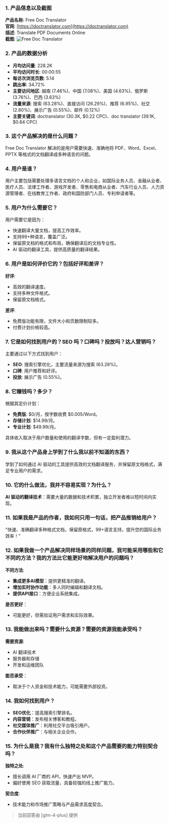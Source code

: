 ### 1. 产品信息以及截图

**产品名称**: Free Doc Translator  
**官网**: [https://doctranslator.com](https://doctranslator.com)  
**描述**: Translate PDF Documents Online  
**截图**: ![Free Doc Translator](https://cdn-images.toolify.ai/170350407243015868.jpg)

### 2. 产品的数据分析

- **月均访问量**: 228.2K
- **平均访问时长**: 00:00:55
- **每访次浏览页数**: 5.14
- **跳出率**: 34.72%
- **主要访问地区**: 越南 (7.46%)、中国 (7.08%)、美国 (4.63%)、俄罗斯 (3.76%)、巴西 (3.63%)
- **流量来源**: 搜索 (63.28%)、直接访问 (26.29%)、推荐 (6.95%)、社交 (2.80%)、展示广告 (0.55%)、邮件 (0.12%)
- **主要关键词**: doctranslator (30.3K, $0.22 CPC)、doc translator (39.1K, $0.64 CPC)

### 3. 这个产品解决的是什么问题？

Free Doc Translator 解决的是用户需要快速、准确地将 PDF、Word、Excel、PPTX 等格式的文档翻译成多种语言的问题。

### 4. 用户是谁？

用户主要包括需要处理多语言文档的个人和企业，如国际业务人员、金融从业者、医疗人员、法律工作者、游戏开发者、零售和电商从业者、汽车行业人员、人力资源管理者、在线教育工作者、政府和国防部门人员、专利申请者等。

### 5. 用户为什么需要它？

用户需要它是因为：
- 快速翻译大量文档，提高工作效率。
- 支持99+种语言，覆盖广泛。
- 保留原文档的格式和布局，确保翻译后的文档专业性。
- AI 驱动的翻译工具，提供高质量的翻译结果。

### 6. 用户是如何评价它的？包括好评和差评？

**好评**:
- 高效的翻译速度。
- 支持多种文件格式。
- 保留原文档格式。

**差评**:
- 免费版功能有限，文件大小和页数限制较多。
- 付费计划价格较高。

### 7. 它是如何找到用户的？SEO 吗？口碑吗？投放吗？达人营销吗？

主要通过以下方式找到用户：
- **SEO**: 搜索引擎优化，主要流量来源为搜索 (63.28%)。
- **口碑**: 用户推荐和好评。
- **投放**: 展示广告 (0.55%)。

### 8. 它赚钱吗？多少？

根据其定价计划：
- **免费版**: $0/月，按字数收费 $0.005/Word。
- **存储计划**: $14.99/月。
- **专业计划**: $49.99/月。

具体收入取决于用户数量和使用的翻译字数，但有一定盈利潜力。

### 9. 我从这个产品身上学到了什么我以前不知道的东西？

学到了如何通过 AI 驱动的工具提供高效的文档翻译服务，并保留原文档格式，满足专业用户的需求。

### 10. 它的什么做法，我并不容易实现？为什么？

**AI 驱动的翻译技术**：需要大量的数据和技术积累，独立开发者难以短时间内实现。

### 11. 如果我是产品的作者，我如何只用一句话，把产品推销给用户？

"快速、准确翻译多种格式文档，保留原格式，99+语言支持，提升您的国际业务效率！"

### 12. 如果我做一个产品解决同样场景的同样问题，我可能采用哪些和它不同的方法？我的方法比它能更好地解决用户的问题吗？

**不同方法**:
- **集成更多AI模型**：提供更精准的翻译。
- **增加实时协作功能**：多人同时编辑和翻译文档。
- **提供API接口**：方便企业系统集成。

**是否更好**：
- 可能更好，但需验证用户需求和实际效果。

### 13. 我能做出来吗？需要什么资源？需要的资源我能承受吗？

**需要资源**:
- AI 翻译技术
- 服务器和存储
- 开发和运维团队

**能否承受**：
- 取决于个人资金和技术能力，可能需要外部投资。

### 14. 我如何找到用户？

- **SEO优化**：提高搜索引擎排名。
- **内容营销**：发布相关博客和教程。
- **社交媒体推广**：利用社交平台吸引用户。
- **合作伙伴推广**：与相关企业合作。

### 15. 为什么是我？我有什么独特之处和这个产品需要的能力特别契合吗？

**独特之处**:
- 擅长调用 AI 厂商的 API，快速产出 MVP。
- 偏好使用 SEO 获取流量，具备较强的线上推广能力。

**契合度**:
- 技术能力和市场推广策略与产品需求高度契合。

> 当前回答由 [glm-4-plus] 提供